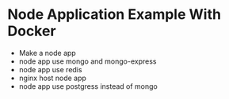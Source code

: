 # Node Application Example With Docker
- Make a node app
- node app use mongo and mongo-express
- node app use redis
- nginx host node app
- node app use postgress instead of mongo